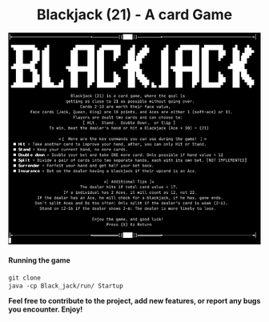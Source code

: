 <h1 style="text-align: center;">Blackjack (21) - A card Game</h1>
<p align="center">
  <img src="https://github.com/jesse-rr/Webrepo/blob/main/Black_jack/run/blackjack.png" alt="Help screen">
</p>

#### Running the game 

```
git clone
java -cp Black_jack/run/ Startup
```

__Feel free to contribute to the project, add new features, or report any bugs you encounter. Enjoy!__

